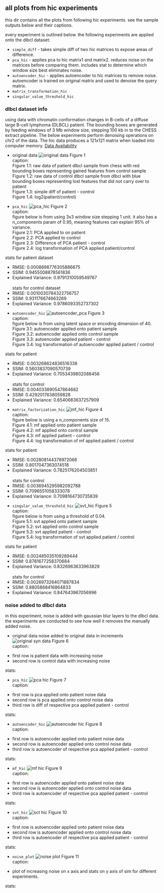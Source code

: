 ## all plots from hic experiments
this dir contains all the plots from following hic experiments. see the sample outputs below and their captions.

every experiment is outlined below. the following experiments are applied onto the dlbcl dataset:
* `simple_diff` - takes simple diff of two hic matrices to expose areas of difference.
* `pca_hic` - applies pca to hic matrix1 and matrix2. reduces noise on the matrices before comparing them. includes stat to determine which window size best eliminates noise.
* `autoencoder_hic` - applies autoencoder to hic matrices to remove noise. autoencoder is trained on original matrix and used to denoise the query matrix. 
* `matrix_transformation_hic` 
* `singular_value_threshold_hic`

### dlbcl dataset info
using data with chromatin conformation changes in B-cells of a diffuse large B-cell lymphoma (DLBCL) patient.
The bounding boxes are generated by feeding windows of 3 Mb window size, stepping 100 kb in to the CHESS extract pipeline. The below experiments perform denoising operations on chr2 of the data. The hic data produces a 121x121 matrix when loaded into computer memory. [Data Availability](https://en.wikipedia.org/wiki/Diffuse_large_B-cell_lymphoma)

* original data
![original data](dlbcl/simple_diff.png)
Figure 1 <br>
caption: <br>
Figure 1.1: raw data of patient dlbcl sample from chess with red bounding boxes representing gained features from control sample <br>
Figure 1.2: raw data of control dlbcl sample from dlbcl with blue bounding boxes representing lost features that did not carry over to patient <br>
Figure 1.3: simple diff of patient - control <br>
Figure 1.4: log2(patient/control) <br>

* `pca_hic`
![pca_hic](dlbcl/pca_hic.png)
Figure 2 <br>
caption: <br>
figure below is from using 3x3 window size stepping 1 unit. it also has a n_components param of 0.95, meaning features can explain 95% of variance. <br>
Figure 2.1: PCA applied to on patient <br>
Figure 2.2: PCA applied to control <br>
Figure 2.3: Difference of PCA patient - control <br>
Figure 2.4: log transformation of PCA applied patient/control <br>

stats for patient dataset
- RMSE: 0.0008698776305886675
- SSIM: 0.9455008878561836
- Explained Variance: 0.9791310059549767
<br> <br>
stats for control dataset
- RMSE: 0.0010030784322756757
- SSIM: 0.931176674663269
- Explained Variance: 0.9786093352737302


* `autoencoder_hic`
![autoencoder_pca](dlbcl/autoencoder_hic.png)
Figure 3 <br>
caption: <br>
figure below is from using latent space or encoding dimension of 40. <br>
Figure 3.1: autoencoder applied onto patient sample <br>
Figure 3.2: autoencoder applied onto control sample <br>
Figure 3.3: autoencoder applied patient - control <br>
Figure 3.4: log transformation of autoencoder applied patient / control <br>

stats for patient
- RMSE: 0.003268624836516338
- SSIM: 0.5603837090570739
- Explained Variance: 0.7053439802088456
<br> <br>
stats for control
- RMSE: 0.004033890547864682
- SSIM: 0.4292017638059828
- Explained Variance: 0.6540683637257909


* `matrix_factorization_hic`
![mf_hic](dlbcl/mf_hic.png)
Figure 4 <br>
caption: <br>
figure below is using a n_components size of 15. <br>
Figure 4.1: mf applied onto patient sample <br>
Figure 4.2: mf applied onto control sample <br>
Figure 4.3: mf applied patient - control <br>
Figure 4.4: log transformation of mf applied patient / control <br>

stats for patient
- RMSE: 0.002808144378972066
- SSIM: 0.8017047363074518
- Explained Variance: 0.7825176204503851
<br> <br>
stats for control
- RMSE: 0.0036945295982092788
- SSIM: 0.7096551058333078
- Explained Variance: 0.7098164730735839


* `singular_value_threshold_hic`
![svt_hic](dlbcl/svt_hic.png)
Figure 5 <br>
caption: <br>
figure below is from using a threshold of 0.04. <br>
Figure 5.1: svt applied onto patient sample <br>
Figure 5.2: svt applied onto control sample <br>
Figure 5.3: svt applied patient - control <br>
Figure 5.4: log transformation of svt applied patient / control <br>

stats for patient
- RMSE: 0.002485035109289444
- SSIM: 0.8781677258370684
- Explained Variance: 0.8326963633963829
<br> <br>
stats for control
- RMSE: 0.0026973264071887834
- SSIM: 0.8805868416864833
- Explained Variance: 0.847643967056996


### noise added to dlbcl data
in this experiment, noise is added with gaussian blur layers to the dlbcl data. the experiments are conducted to see how well it removes the manually added noise.

* original data
noise added to original data in increments
![original syn data](noise/original_data.png)
Figure 6 <br>
caption: <br>
- first row is patient data with increasing noise
- second row is control data with increasing noise 

stats: <br>

* `pca_hic` 
![pca hic](noise/pca_hic.png)
Figure 7 <br>
caption: <br>
- first row is pca applied onto patient noise data
- second row is pca applied onto control noise data
- third row is diff of respective pca applied patient - control 

stats: <br>

* `autoencoder_hic`
![autoencoder hic](noise/autoencoder_hic.png)
Figure 8 <br>
caption: <br>
- first row is autoencoder applied onto patient noise data
- second row is autoencoder applied onto control noise data
- third row is autoencoder of respective pca applied patient - control 

stats: <br>

* `mf_hic`
![mf hic](noise/mf_hic.png)
Figure 9 <br>
caption: <br>
- first row is autoencoder applied onto patient noise data
- second row is autoencoder applied onto control noise data
- third row is autoencoder of respective pca applied patient - control 

stats: <br>

* `svt_hic`
![sct hic](noise/svt_hic.png)
Figure 10 <br>
caption: <br>
- first row is autoencoder applied onto patient noise data
- second row is autoencoder applied onto control noise data
- third row is autoencoder of respective pca applied patient - control 

stats: <br>

* `noise_plot`
![noise plot](noise/all_hic.png)
Figure 11 <br>
caption: <br>
- plot of increasing noise on x axis and stats on y axis of sim for different experiments.

stats: <br>
